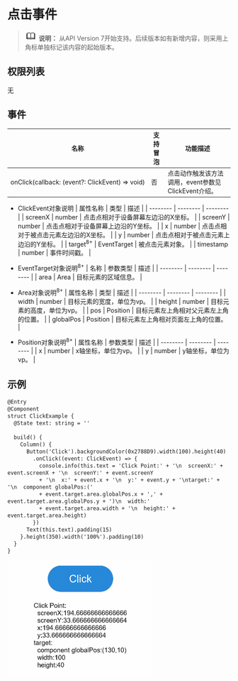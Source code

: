 # 点击事件

> ![icon-note.gif](public_sys-resources/icon-note.gif) **说明：**
> 从API Version 7开始支持。后续版本如有新增内容，则采用上角标单独标记该内容的起始版本。


## 权限列表

无


## 事件

| 名称 | 支持冒泡 | 功能描述 | 
| -------- | -------- | -------- |
| onClick(callback:&nbsp;(event?:&nbsp;ClickEvent)&nbsp;=&gt;&nbsp;void) | 否 | 点击动作触发该方法调用，event参数见ClickEvent介绍。 | 

- ClickEvent对象说明
  | 属性名称 | 类型 | 描述 |
  | -------- | -------- | -------- |
  | screenX | number | 点击点相对于设备屏幕左边沿的X坐标。 |
  | screenY | number | 点击点相对于设备屏幕上边沿的Y坐标。 |
  | x | number | 点击点相对于被点击元素左边沿的X坐标。 |
  | y | number | 点击点相对于被点击元素上边沿的Y坐标。 |
  | target<sup>8+</sup> | EventTarget | 被点击元素对象。 |
  | timestamp | number | 事件时间戳。 |

- EventTarget对象说明<sup>8+</sup>
  | 名称 | 参数类型 | 描述 |
  | -------- | -------- | -------- |
  | area | Area | 目标元素的区域信息。 |

- Area对象说明<sup>8+</sup>
  | 属性名称 | 类型 | 描述 |
  | -------- | -------- | -------- |
  | width | number | 目标元素的宽度，单位为vp。 |
  | height | number | 目标元素的高度，单位为vp。 |
  | pos | Position | 目标元素左上角相对父元素左上角的位置。 |
  | globalPos | Position | 目标元素左上角相对页面左上角的位置。 |

- Position对象说明<sup>8+</sup>
  | 属性名称 | 参数类型 | 描述 | 
  | -------- | -------- | -------- |
  | x | number | x轴坐标，单位为vp。 | 
  | y | number | y轴坐标，单位为vp。 | 


## 示例

```
@Entry
@Component
struct ClickExample {
  @State text: string = ''

  build() {
    Column() {
      Button('Click').backgroundColor(0x2788D9).width(100).height(40)
        .onClick((event: ClickEvent) => {
          console.info(this.text = 'Click Point:' + '\n  screenX:' + event.screenX + '\n  screenY:' + event.screenY
          + '\n  x:' + event.x + '\n  y:' + event.y + '\ntarget:' + '\n  component globalPos:('
          + event.target.area.globalPos.x + ',' + event.target.area.globalPos.y + ')\n  width:'
          + event.target.area.width + '\n  height:' + event.target.area.height)
        })
      Text(this.text).padding(15)
    }.height(350).width('100%').padding(10)
  }
}
```


![zh-cn_image_0000001210353788](figures/zh-cn_image_0000001210353788.gif)
